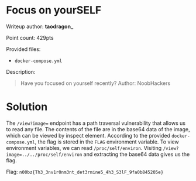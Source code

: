 # Focus on yourSELF
Writeup author: **taodragon_**

Point count: 429pts

Provided files:
- `docker-compose.yml`

Description:
>Have you focused on yourself recently? Author: NoobHackers

# Solution

The `/view?image=` endpoint has a path traversal vulnerability that allows us to read any file. The contents of the file are in the base64 data of the image, which can be viewed by inspect element.
According to the provided `docker-compose.yml`, the flag is stored in the `FLAG` environment variable.
To view environment variables, we can read `/proc/self/environ`. Visiting `/view?image=../../proc/self/environ` and extracting the base64 data gives us the flag.

Flag: `n00bz{Th3_3nv1r0nm3nt_det3rmine5_4h3_S3lF_9fa0b845205e}`
